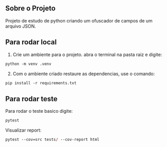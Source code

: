 ## Sobre o Projeto

Projeto de estudo de python criando um ofuscador de campos de um arquivo JSON.

## Para rodar local

1. Crie um ambiente para o projeto. abra o terminal na pasta raiz e digite:

```ps
python -m venv .venv
```

2. Com o ambiente criado restaure as dependencias, use o comando:

```ps
pip install -r requirements.txt
```

## Para rodar teste

Para rodar o teste basico digite:

```ps
pytest
```

Visualizar report:

```ps
pytest --cov=src tests/ --cov-report html
```

